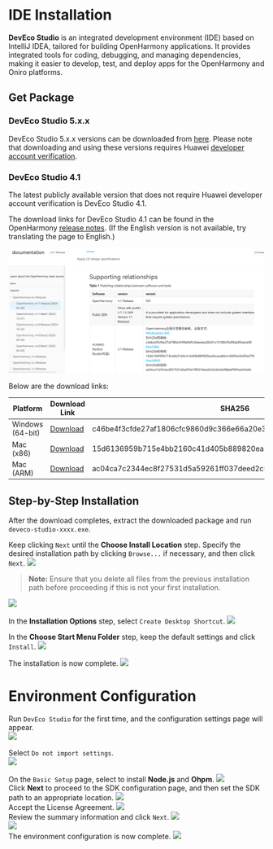# IDE Installation  
**DevEco Studio** is an integrated development environment (IDE) based on IntelliJ IDEA, tailored for building OpenHarmony applications. It provides integrated tools for coding, debugging, and managing dependencies, making it easier to develop, test, and deploy apps for the OpenHarmony and Oniro platforms.

## Get Package

### DevEco Studio 5.x.x
DevEco Studio 5.x.x versions can be downloaded from [here](https://developer.huawei.com/consumer/cn/download/). Please note that downloading and using these versions requires Huawei [developer account verification](developer-account.md).

### DevEco Studio 4.1
The latest publicly available version that does not require Huawei developer account verification is DevEco Studio 4.1.

The download links for DevEco Studio 4.1 can be found in the OpenHarmony [release notes](https://docs.openharmony.cn/pages/v4.1/zh-cn/release-notes/OpenHarmony-v4.1-release.md). (If the English version is not available, try translating the page to English.)

![alt text](images/image1.png)

Below are the download links:

| Platform         | Download Link                                                                                                                                                                                                                                                   | SHA256                                                                                           |
|------------------|------------------------------------------------------------------------------------------------------------------------------------------------------------------------------------------------------------------------------------------------------------------|--------------------------------------------------------------------------------------------------|
| Windows (64-bit) | [Download](https://contentcenter-vali-drcn.dbankcdn.cn/pvt_2/DeveloperAlliance_package_901_9/ee/v3/HqJ-6O2FQny86xtk_dg9HQ/devecostudio-windows-4.1.0.400.zip?HW-CC-KV=V1&HW-CC-Date=20240409T033730Z&HW-CC-Expire=315360000&HW-CC-Sign=BFA444BC43A041331E695AE2CFA9035A957AF107E06C97E793FD3D31D7096A0D) | c46be4f3cfde27af1806cfc9860d9c366e66a20e31e15180cf3a90ab05464650 |
| Mac (x86)        | [Download](https://contentcenter-vali-drcn.dbankcdn.cn/pvt_2/DeveloperAlliance_package_901_9/3b/v3/JgGp8n0bShOkm1MpBFJ73w/devecostudio-mac-4.1.0.400.zip?HW-CC-KV=V1&HW-CC-Date=20240409T034037Z&HW-CC-Expire=315360000&HW-CC-Sign=35C1F8B3FC19325EBBC32D8E11106DDB074A8ECC6BB3A77FF2EADBA2A8A223DA)       | 15d6136959b715e4bb2160c41d405b889820ea26ceadbb416509a43e59ed7f09 |
| Mac (ARM)        | [Download](https://contentcenter-vali-drcn.dbankcdn.cn/pvt_2/DeveloperAlliance_package_901_9/21/v3/D7Jy1StbTwSLUXaA20VrAw/devecostudio-mac-arm-4.1.0.400.zip?HW-CC-KV=V1&HW-CC-Date=20240409T034235Z&HW-CC-Expire=315360000&HW-CC-Sign=19598AAC650D2AB24CAC6DFDF0DBD312188FB0438A8233B7687E6ACDC43A51F8)     | ac04ca7c2344ec8f27531d5a59261ff037deed2c5a3d42ef88e6f90f4ed45484 |ac04ca7c2344ec8f27531d5a59261ff037deed2c5a3d42ef88e6f90f4ed45484 |

## Step-by-Step Installation
After the download completes, extract the downloaded package and run `deveco-studio-xxxx.exe`. 

Keep clicking `Next` until the **Choose Install Location** step. 
Specify the desired installation path by clicking `Browse...` if necessary, and then click `Next`.
<img src='../images/image3.png'>  

>**Note:**
Ensure that you delete all files from the previous installation path before proceeding if this is not your first installation.
<img src='../images/image2.png'>  

In the **Installation Options** step, select `Create Desktop Shortcut`.
<img src='../images/image4.png'>  

In the **Choose Start Menu Folder** step, keep the default settings and click `Install`.
<img src='../images/image5.png'>  

The installation is now complete.
<img src='../images/image6.png'>  

# Environment Configuration  
Run `DevEco Studio` for the first time, and the configuration settings page will appear.  
<img src='../images/image7.png'>  

Select `Do not import settings`.  
<img src='../images/image8.png'>  

On the `Basic Setup` page, select to install **Node.js** and **Ohpm**.
<img src='../images/image9.png'>  
Click **Next** to proceed to the SDK configuration page, and then set the SDK path to an appropriate location.
<img src='../images/image10.png'>  
Accept the License Agreement.
<img src='../images/image11.png'>  
Review the summary information and click `Next`.
<img src='../images/image12.png'>  
<img src='../images/image13.png'>  
The environment configuration is now complete.
<img src='../images/image14.png'>  
